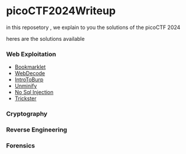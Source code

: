 # picoCTF2024Writeup

in this reposetory , we explain to you the solutions of the picoCTF 2024

heres are the solutions available

### Web Exploitation
* [Bookmarklet](./Web%20Exploitation/Bookmarklet.md)
* [WebDecode](./Web%20Exploitation/WebDecode.md)
* [IntroToBurp](./Web%20Exploitation/IntroToBurp.md)
* [Unminify](./Web%20Exploitation/Unminify.md)
* [No Sql Injection](./Web%20Exploitation/No%20Sql%20Injection.md)
* [Trickster](./Web%20Exploitation/Trickster.md)
### Cryptography

### Reverse Engineering

### Forensics
